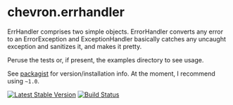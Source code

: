 # chevron.errhandler

ErrHandler comprises two simple objects. ErrorHandler converts any error to an ErrorException and
ExceptionHandler basically catches any uncaught exception and sanitizes it, and makes it pretty.

Peruse the tests or, if present, the examples directory to see usage.

See [packagist](https://packagist.org/packages/henderjon/chevron-errhandler) for version/installation info. At the moment, I recommend using `~1.0`.

[![Latest Stable Version](https://poser.pugx.org/henderjon/chevron-errhandler/v/stable.svg)](https://packagist.org/packages/henderjon/chevron-errhandler)
[![Build Status](https://travis-ci.org/henderjon/chevron.errhandler.svg?branch=master)](https://travis-ci.org/henderjon/chevron.errhandler)




